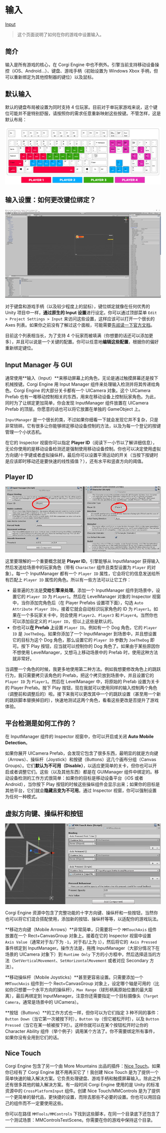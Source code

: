 # 输入

[Input](http://corgi-engine-docs.moremountains.com/input.html)

> 这个页面说明了如何在你的游戏中设置输入。

## 简介

输入是所有游戏的核心，在 Corgi Engine 中也不例外。引擎当前支持移动设备操控（iOS、Android...）、键盘、游戏手柄（初始设置为 Windows Xbox 手柄，但可以重新绑定为其他控制器的键位）以及鼠标。

## 默认输入

默认的键盘布局被设置为同时支持 4 位玩家。目前对于单玩家游戏来说，这个键位可能并不是特别舒服，请按照你的需求任意重新映射这些按键。不管怎样，这是默认布局：

![默认的键盘布局，同时支持 4 位玩家](media/15011432639033.jpg)

## 输入设置：如何更改键位绑定？

![很多轴](media/15011436782426.jpg)

对于键盘和游戏手柄（以及较少程度上的鼠标），键位绑定就像在任何优秀的 Unity 项目中一样，**通过原生的 Input 设置**进行设定。你可以通过顶部菜单 `Edit > Project Settings > Input` 来访问这些设置，这样应该可以打开一个很长的 Axes 列表。如果你之前没有了解过这个面板，可能需要[先阅读一下官方文档](https://docs.unity3d.com/Manual/class-InputManager.html)。

目前这个列表相当长，为了支持 4 个玩家而被填满（你想要的话还可以添加更多），并且可以说是一个关键的配置。你可以任意地**编辑这些配置**，根据你的偏好重新绑定键位。

## Input Manager 与 GUI

通常使用**输入（Input）**来移动屏幕上的角色，无论是通过触摸屏幕还是按下机械按键。Corgi Engine 用 Input Manager 组件来处理输入检测并将其传递给角色。Corgi Engine 的大部分关卡都有一个 UICamera 对象。这个 UICamera Prefab 也有一堆移动控制相关的东西，用来在移动设备上控制玩家角色。为此，同时为了让绑定更加简单，你会发现 InputManager 组件放置在 UICamera Prefab 的顶层。你愿意的话也可以将它放置在单独的 GameObject 上。

`InputManager` 是一个很长的类，不过如果你细看一下就会发现它并不复杂，只是非常琐碎。它有很多让你能够绑定移动设备控制的方法，以及为每一个登记的按键管理一个小状态机。

在它的 Inspector 视窗你可以指定 **Player ID**（阅读下一小节以了解详细信息），无论你使用的是移动设备检测还是强制使用移动设备控制。你也可以决定使用虚拟方向键/十字键或者虚拟操纵杆。最后你可以设置平滑运动的开关（当按下按键时是应该即时移动还是要快速的线性插值？），还有水平和竖直方向的阈值。

## Player ID

![InputManager 的 PlayerID（右图）必须匹配你要操控的角色中的 PlayerID](media/15011514343185.jpg)

这里要理解的一个重要概念就是 **Player ID**。引擎能够从 InputManager 获得输入然后发送给场景中的玩家角色（带有 `Character` 组件且类型设置为 `Player` 的对象）。每一个 InputManager 都有一个 `Player ID` 属性，它会将它的信息发送给所有匹配上 `Player ID` 属性的角色。所以有一些方法可以让它工作：

* 最普遍的方法是**交给引擎来处理**。添加一个 InputManager 组件到场景中，设置它的 `Player ID` 为 `Player1`。然后在 LevelManager 对象的 Inspector 视窗中，当你添加完角色后（在 Player Prefabs 设置项下面），勾选 `Auto Attribute Player IDs`，接着它就会自动标识玩家角色的 ID 为 `Player1`。如果在一个多玩家关卡中，则会使用 `Player2`、`Player3` 和 `Player4`。当然你也可以添加自定义的 `Player ID`，但以上这些是默认的。
* 你也可以**在 Prefab 上**设置 `Player ID`。例如有一个 Dog 角色，它的 `Player ID` 是 `JoeTheDog`。如果你添加了一个 InputManager 到场景中，并且想设置它的目标为这个 Dog 角色，那么设置它的 `Player ID` 参数为 `JoeTheDog` 即可。按下 Play 按钮，应当就可以控制你的 Dog 角色了。如果由于某些原因你不想使用 LevelManager，又想马上移动场景中的 Prefab 时，使用这种方法就非常好。

当调整一个角色的时候，我更多地使用第二种方法。例如我想要修改角色上的跳跃行为，我只需要拷贝该角色的 Prefab，把这个拷贝放到场景中，并且设置它的 `Player ID` 为 `Player1`。然后在 LevelManager 中，将原始的 Prefab 设置为关卡的 Player Prefab。按下 Play 按钮，现在我就可以使用同样的输入控制两个角色（调整前和调整后的）啦。接下来我可以更改其中一个的跳跃设置（甚至用一个新的跳跃脚本替换掉旧的），快速地测试这两个角色，看看这些更改是否提升了游戏体验。

## 平台检测是如何工作的？

在 InputManager 组件的 Inspector 视窗中，你可以开启或关闭 **Auto Mobile Detection**。

如果你展开 UICamera Prefab，会发现它包含了很多东西，最明显的就是方向键（Arrows）、操纵杆（Joystick）和按键（Buttons）这几个画布分组（Canvas Groups）。它们**默认为不可用（Disable）**，以适应更简单的关卡，但你也可以开启或者调整它们。这些（以及其他东西）都是在 GUIManager 组件中绑定的。移动设备检测的工作方式很简单：如果你的目标是移动设备平台（iOS 或者 Android），当你按下 Play 按钮的时候这些操纵组件会显示出来；如果你的目标是其他平台，它们就会**隐藏且变为不可用**。通过 Inspector 视窗，你可以强制设置为任何一种模式。

## 虚拟方向键、操纵杆和按钮

![方向键的 Touch Axis 组件的 Inspector](media/15012114241306.jpg)

Corgi Engine 资源中包含了完整功能的十字方向键、操纵杆和一些按钮，当然你也可以将它们混合搭配使用，添加新的按钮、操纵杆等等，以适配你的游戏玩法。

**移动方向键（Mobile Arrows）**非常简单，只需要将一个 `MMTouchAxis` 组件放置在一个 Rect+CanvasGroup 对象上。接着在它的 Inspector 视窗中设置 `Axis Value`（通常对于左/下为 `-1`，对于右/上为 `1`），然后将它的` Axis Pressed` 事件绑定到 InputManager。操作方法是，拖拽 InputManager（大部分情况下在场景的 UICamera 对象下）到 `Runtime Only` 下方的小方框中，然后选择适当的方法（`SetVerticalMovement`、`SetHorizontalMovement` 或者对应 Secondary 方法）。

**移动操纵杆（Mobile Joysticks）**甚至更容易设置。只需要添加一个 `MMTouchAxis` 组件到一个 Rect+CanvasGroup 对象上，设定哪个轴是可用的（比如你只想要一个水平方向的操纵杆），`Max Range`（球形柄离原始位置的最大距离），最后再绑定到 InputManager。注意你还需要指定一个目标摄像头（`Target Camera`，通常是场景中的 UICamera）。

**按钮（Buttons）**的工作方式也一样，但你可以为它们指定 3 种不同的事件：`Button Down`（当它第一次被按下时），`Button Up`（但它被松开时），以及 `Button Pressed`（当它在某一帧被按下时）。这样你就可以在某个按钮松开时让你的 Character Ability 组件（举个例子）调用某个方法了。你不需要绑定所有事件，如果你没有全用到它们的话。

## Nice Touch

Corgi Engine 包含了另一个由 More Mountains 出品的插件：[Nice Touch](https://www.assetstore.unity3d.com/cn/#!/content/65358)。如果你已经有了 Corgi Engine 就不用再买它了！我创建 Nice Touch 是为了提供一个简单快速的输入解决方案。它负责处理键盘、游戏手柄和触摸屏幕输入。除此之外还有很多其他的输入解决方案。有一段时间 Corgi Engine 使用的是 Unity 的标准资源中的 `CrossPlatformInput` 组件。创建 Nice Touch/MMControls 是为了提供一个更简单的替代品，更快捷的设置，而除去那些不必要的设置。你也可以用回自己的组件而不一定要使用这些。

你可以在路径 `MMTools/MMControls` 下找到这些脚本，在同一个目录底下还包含了一个测试场景：MMControlsTestScene。你需要在你的游戏中保持这个目录。

-------


